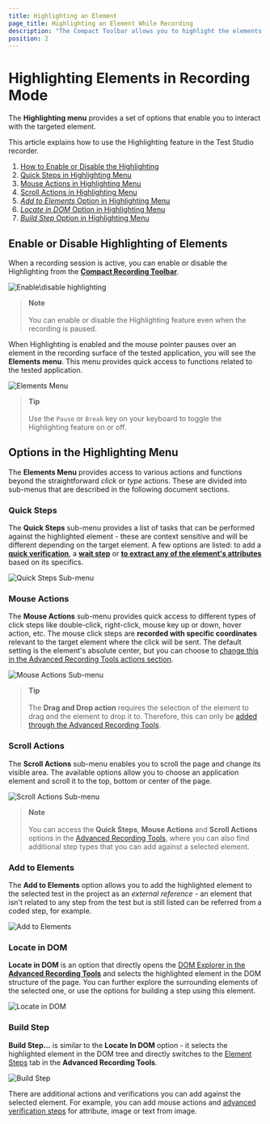 ```yaml
---
title: Highlighting an Element
page_title: Highlighting an Element While Recording
description: "The Compact Toolbar allows you to highlight the elements on page. Highlight elements in WPF app. Use the options from Elements menu for the specific element. How to add an element in project without recording a step for it. How to check where in the DOM is certain element on page"
position: 2
---
```

# Highlighting Elements in Recording Mode

The __Highlighting menu__ provides a set of options that enable you to interact with the targeted element.

This article explains how to use the Highlighting feature in the Test Studio recorder.

1. [How to Enable or Disable the Highlighting](#enable-or-disable-highlighting-of-elements)
1. [Quick Steps in Highlighting Menu](#quick-steps)
1. [Mouse Actions in Highlighting Menu](#mouse-actions)
1. [Scroll Actions in Highlighting Menu](#scroll-actions)
1. [_Add to Elements_ Option in Highlighting Menu](#add-to-elements)
1. [_Locate in DOM_ Option in Highlighting Menu](#locate-in-dom)
1. [_Build Step_ Option in Highlighting Menu](#build-step)

## Enable or Disable Highlighting of Elements

When a recording session is active, you can enable or disable the Highlighting from the <a href="/features/recorder/compact-recording-toolbar" target="_blank">**Compact Recording Toolbar**</a>.

![Enable\disable highlighting](/img/automated-tests/recording/highlighting/fig1.png)

> **Note**
> <br>
> <br>
> You can enable or disable the Highlighting feature even when the recording is paused.

When Highlighting is enabled and the mouse pointer pauses over an element in the recording surface of the tested application, you will see the __Elements menu__. This menu provides quick access to functions related to the tested application.

![Elements Menu](/img/automated-tests/recording/highlighting/fig2.png)

> **Tip**
> <br>
> <br>
> Use the `Pause` or `Break` key on your keyboard to toggle the Highlighting feature on or off.

## Options in the Highlighting Menu

The __Elements Menu__ provides access to various actions and functions beyond the straightforward _click_ or _type_ actions. These are divided into sub-menus that are described in the following document sections.

### Quick Steps

The __Quick Steps__ sub-menu provides a list of tasks that can be performed against the highlighted element - these are context sensitive and will be different depending on the target element. A few options are listed: to add a <a href="/features/recorder/advanced-recording-tools/element-steps/verifications/quick-verification" target="_blank">__quick verification__</a>, a <a href="/features/recorder/advanced-recording-tools/element-steps/verifications/wait" target="_blank">__wait step__</a> or <a href="/features/recorder/advanced-recording-tools/element-steps/verifications/extraction" target="_blank">__to extract any of the element's attributes__</a> based on its specifics.

![Quick Steps Sub-menu](/img/automated-tests/recording/highlighting/fig4.png)

### Mouse Actions

The __Mouse Actions__ sub-menu provides quick access to different types of click steps like double-click, right-click, mouse key up or down, hover action, etc. The mouse click steps are __recorded with specific coordinates__ relevant to the target element where the click will be sent. The default setting is the element's absolute center, but you can choose to <a href="/features/recorder/advanced-recording-tools/element-steps/actions/mouse-actions#specific-location" target="_blank">change this in the Advanced Recording Tools actions section</a>.

![Mouse Actions Sub-menu](/img/automated-tests/recording/highlighting/fig5.png)

> **Tip**
> <br>
> <br>
> The __Drag and Drop action__ requires the selection of the element to drag and the element to drop it to. Therefore, this can only be <a href="/features/recorder/advanced-recording-tools/element-steps/actions/drag-and-drop" target="_blank">added through the Advanced Recording Tools</a>.

### Scroll Actions

The __Scroll Actions__ sub-menu enables you to scroll the page and change its visible area. The available options allow you to choose an application element and scroll it to the top, bottom or center of the page.

![Scroll Actions Sub-menu](/img/automated-tests/recording/highlighting/fig6.png)

> **Note**
> <br>
> <br>
> You can access the __Quick Steps__, __Mouse Actions__ and __Scroll Actions__ options in the <a href="/features/recorder/advanced-recording-tools/element-steps/steps-overview" target="_blank">Advanced Recording Tools</a>, where you can also find additional step types that you can add against a selected element.

### Add to Elements

The **Add to Elements** option allows you to add the highlighted element to the selected test in the project as an _external reference_ - an element that isn't related to any step from the test but is still listed can be referred from a coded step, for example.

![Add to Elements][5]

### Locate in DOM

**Locate in DOM** is an option that directly opens the <a href="/features/recorder/advanced-recording-tools/dom-explorer" target="_blank">DOM Explorer in the __Advanced Recording Tools__</a> and selects the highlighted element in the DOM structure of the page. You can further explore the surrounding elements of the selected one, or use the options for building a step using this element.

![Locate in DOM][6]

### Build Step

**Build Step...** is similar to the __Locate In DOM__ option - it selects the highlighted element in the DOM tree and directly switches to the <a href="/features/recorder/advanced-recording-tools/element-steps/steps-overview" target="_blank">Element Steps</a> tab in the __Advanced Recording Tools__.

![Build Step][7]

There are additional actions and verifications you can add against the selected element. For example, you can add mouse actions and <a href="/features/recorder/advanced-recording-tools/element-steps/verifications/advanced-verification" target="_blank">advanced verification steps</a> for attribute, image or text from image.

[1]: /img/features/recorder/compact-recording-toolbar/anim1.gif
[2]: /img/features/recorder/compact-recording-toolbar/fig2.png
[3]: /img/features/recorder/compact-recording-toolbar/fig3.png
[4]: /img/features/recorder/compact-recording-toolbar/fig4.png
[5]: /img/features/recorder/compact-recording-toolbar/fig5.png
[6]: /img/features/recorder/compact-recording-toolbar/fig6.png
[7]: /img/features/recorder/compact-recording-toolbar/fig7.png
[8]: /img/features/recorder/compact-recording-toolbar/fig8.png
[9]: /img/features/recorder/compact-recording-toolbar/fig9.png
[10]: /img/features/recorder/compact-recording-toolbar/fig10.png
[11]: /img/features/recorder/compact-recording-toolbar/fig11.png
[12]: /img/features/recorder/compact-recording-toolbar/fig12.png
[13]: /img/features/recorder/compact-recording-toolbar/fig13.png
